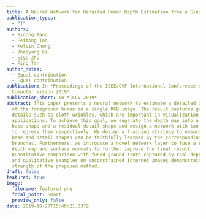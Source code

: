 ```yaml
---
title: A Neural Network for Detailed Human Depth Estimation from a Single Image
publication_types:
  - "1"
authors:
  - Sicong Tang
  - Feitong Tan
  - Kelvin Cheng
  - Zhaoyang Li
  - Siyu Zhu
  - Ping Tan
author_notes:
  - Equal contribution
  - Equal contribution
publication: In *Proceedings of the IEEE/CVF International Conference on
  Computer Vision 2019*
publication_short: In *ICCV 2019*
abstract: This paper presents a neural network to estimate a detailed depth map
  of the foreground human in a single RGB image. The result captures geometry
  details such as cloth wrinkles, which are important in visualization
  applications. To achieve this goal, we separate the depth map into a smooth
  base shape and a residual detail shape and design a network with two branches
  to regress them respectively. We design a training strategy to ensure both
  base and detail shapes can be faithfully learned by the corresponding network
  branches. Furthermore, we introduce a novel network layer to fuse a rough
  depth map and surface normals to further improve the final result.
  Quantitative comparison with fused ground truth captured by real depth cameras
  and qualitative examples on unconstrained Internet images demonstrate the
  strength of the proposed method.
draft: false
featured: true
image:
  filename: featured.png
  focal_point: Smart
  preview_only: false
date: 2019-10-27T15:40:21.337Z
---
```

